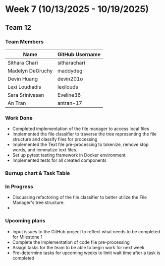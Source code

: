 # Week 7 (10/13/2025 - 10/19/2025)

## Team 12

### Team Members

| Name             | GitHub Username |
|------------------|-----------------|
| Sithara Chari    | sitharachari    |
| Madelyn DeGruchy | maddydeg        |
| Devin Huang      | devin201o       |
| Lexi Loudiadis   | lexilouds       |
| Sara Srinivasan  | Eveline36       |
| An Tran          | antran-17       |

### Work Done
- Completed implementation of the file manager to access local files
- Implemented the file classifier to traverse the tree representing the file structure and classify files for processing
- Implemented the Text file pre-processing to tokenize, remove stop words, and lemmatize text files.
- Set up pytest testing framework in Docker environment
- Implemented tests for all created components

### Burnup chart & Task Table

[//]: # "ADD IMAGES after all the work is pushed"


### In Progress
- Discussing refactoring of the file classifier to better utilize the File Manager's tree structure.
- 

### Upcoming plans
- Input issues to the GitHub project to reflect what needs to be completed for Milestone 1
- Complete the implementation of code file pre-processing
- Assign tasks for the team to be able to begin work for next week
- Pre-determine tasks for upcoming weeks to limit wait time after a task is completed 
